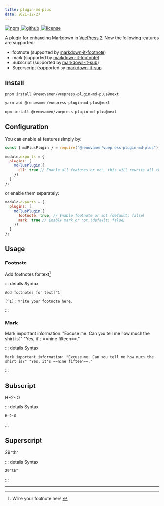 ```yaml
---
title: plugin-md-plus
date: 2021-12-27
---
```


<p>
  <a href="https://www.npmjs.com/package/@renovamen/vuepress-plugin-md-plus/v/next" target="_blank">
    <img src="https://img.shields.io/npm/v/@renovamen/vuepress-plugin-md-plus/next.svg?style=flat-square&logo=npm" style="display: inline; margin: 0 4px 0 0" alt="npm">
  </a>
  <a href="https://github.com/Renovamen/vuepress-theme-gungnir/tree/main/packages/plugins/md-plus" target="_blank">
    <img src="https://img.shields.io/badge/GitHub-@renovamen/vuepress--plugin--md--plus-26A2FF?style=flat-square&logo=github" style="display: inline; margin: 0 4px 0 0" alt="github">
  </a>
  <a href="https://github.com/Renovamen/vuepress-theme-gungnir/blob/main/packages/plugins/md-plus/LICENSE" target="_blank">
    <img src="https://img.shields.io/badge/License-MIT-green?style=flat-square" style="display: inline; margin: 0 4px 0 0" alt="license">
  </a>
</p>

A plugin for enhancing Markdown in [VuePress 2](https://v2.vuepress.vuejs.org/). Now the following features are supported:

- footnote (supported by [markdown-it-footnote](https://github.com/markdown-it/markdown-it-footnote))
- mark (supported by [markdown-it-footnote](https://github.com/markdown-it/markdown-it-mark))
- Subscript (supported by [markdown-it-sub](https://github.com/markdown-it/markdown-it-sub))
- Superscript (supported by [markdown-it-sup](https://github.com/markdown-it/markdown-it-sup))

## Install

<CodeGroup>
<CodeGroupItem title="PNPM" active>

```bash
pnpm install @renovamen/vuepress-plugin-md-plus@next
```

</CodeGroupItem>

<CodeGroupItem title="YARN" active>

```bash
yarn add @renovamen/vuepress-plugin-md-plus@next
```

</CodeGroupItem>

<CodeGroupItem title="NPM">

```bash
npm install @renovamen/vuepress-plugin-md-plus@next
```

</CodeGroupItem>
</CodeGroup>

## Configuration

You can enable all features simply by:

```js
const { mdPlusPlugin } = require("@renovamen/vuepress-plugin-md-plus");

module.exports = {
  plugins: [
    mdPlusPlugin({
      all: true // Enable all features or not, this will rewrite all the following options (default: false)
    })
  ]
};
```

or enable them separately:

```js
module.exports = {
  plugins: [
    mdPlusPlugin({
      footnote: true, // Enable footnote or not (default: false)
      mark: true // Enable mark or not (default: false)
    })
  ]
};
```

## Usage

### Footnote

Add footnotes for text[^1]

::: details Syntax

```
Add footnotes for text[^1]

[^1]: Write your footnote here.
```

:::

### Mark

Mark important information: "Excuse me. Can you tell me how much the shirt is?" "Yes, it's ==nine fifteen==."

::: details Syntax

```
Mark important information: "Excuse me. Can you tell me how much the shirt is?" "Yes, it's ==nine fifteen==."
```

:::

## Subscript

H~2~O

::: details Syntax

```markdown
H~2~O
```

:::

## Superscript

29^th^

::: details Syntax

```
29^th^
```

:::

---

[^1]: Write your footnote here.
